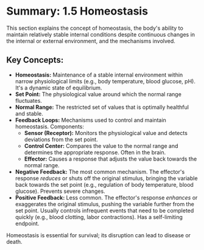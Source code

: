 # Summary: 1.5 Homeostasis

This section explains the concept of homeostasis, the body's ability to maintain relatively stable internal conditions despite continuous changes in the internal or external environment, and the mechanisms involved.

## Key Concepts:

*   **Homeostasis:** Maintenance of a stable internal environment within narrow physiological limits (e.g., body temperature, blood glucose, pH). It's a dynamic state of equilibrium.
*   **Set Point:** The physiological value around which the normal range fluctuates.
*   **Normal Range:** The restricted set of values that is optimally healthful and stable.
*   **Feedback Loops:** Mechanisms used to control and maintain homeostasis. Components:
    *   **Sensor (Receptor):** Monitors the physiological value and detects deviations from the set point.
    *   **Control Center:** Compares the value to the normal range and determines the appropriate response. Often in the brain.
    *   **Effector:** Causes a response that adjusts the value back towards the normal range.
*   **Negative Feedback:** The most common mechanism. The effector's response *reduces* or shuts off the original stimulus, bringing the variable back towards the set point (e.g., regulation of body temperature, blood glucose). Prevents severe changes.
*   **Positive Feedback:** Less common. The effector's response *enhances* or exaggerates the original stimulus, pushing the variable further from the set point. Usually controls infrequent events that need to be completed quickly (e.g., blood clotting, labor contractions). Has a self-limiting endpoint.

Homeostasis is essential for survival; its disruption can lead to disease or death.
